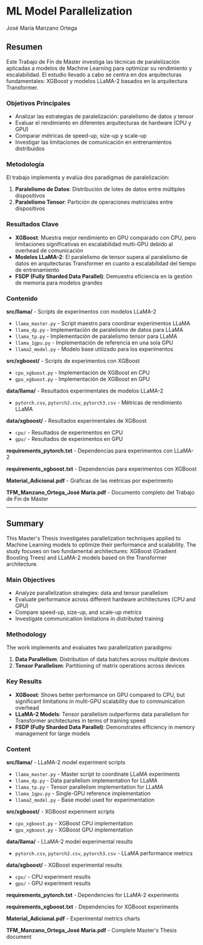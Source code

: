 # ML Model Parallelization

José María Manzano Ortega

## Resumen

Este Trabajo de Fin de Máster investiga las técnicas de paralelización aplicadas a modelos de Machine Learning para optimizar su rendimiento y escalabilidad. El estudio llevado a cabo se centra en dos arquitecturas fundamentales: XGBoost y modelos LLaMA-2 basados en la arquitectura Transformer.

### Objetivos Principales
- Analizar las estrategias de paralelización: paralelismo de datos y tensor
- Evaluar el rendimiento en diferentes arquitecturas de hardware (CPU y GPU)
- Comparar métricas de speed-up, size-up y scale-up
- Investigar las limitaciones de comunicación en entrenamientos distribuidos

### Metodología
El trabajo implementa y evalúa dos paradigmas de paralelización:
1. **Paralelismo de Datos**: Distribución de lotes de datos entre múltiples dispositivos
2. **Paralelismo Tensor**: Partición de operaciones matriciales entre dispositivos

### Resultados Clave
- **XGBoost**: Muestra mejor rendimiento en GPU comparado con CPU, pero limitaciones significativas en escalabilidad multi-GPU debido al overhead de comunicación
- **Modelos LLaMA-2**: El paralelismo de tensor supera al paralelismo de datos en arquitecturas Transformer en cuanto a escalabilidad del tiempo de entrenamiento
- **FSDP (Fully Sharded Data Parallel)**: Demuestra eficiencia en la gestión de memoria para modelos grandes

### Contenido

**src/llama/** - Scripts de experimentos con modelos LLaMA-2
- `llama_master.py` - Script maestro para coordinar experimentos LLaMA
- `llama_dp.py` - Implementación de paralelismo de datos para LLaMA
- `llama_tp.py` - Implementación de paralelismo tensor para LLaMA
- `llama_1gpu.py` - Implementación de referencia en una sola GPU
- `llama2_model.py` - Modelo base utilizado para los experimentos

**src/xgboost/** - Scripts de experimentos con XGBoost
- `cpu_xgboost.py` - Implementación de XGBoost en CPU
- `gpu_xgboost.py` - Implementación de XGBoost en GPU

**data/llama/** - Resultados experimentales de modelos LLaMA-2
- `pytorch.csv`, `pytorch2.csv`, `pytorch3.csv` - Métricas de rendimiento LLaMA

**data/xgboost/** - Resultados experimentales de XGBoost
- `cpu/` - Resultados de experimentos en CPU
- `gpu/` - Resultados de experimentos en GPU

**requirements_pytorch.txt** - Dependencias para experimentos con LLaMA-2

**requirements_xgboost.txt** - Dependencias para experimentos con XGBoost

**Material_Adicional.pdf** - Gráficas de las métricas por experimento

**TFM_Manzano_Ortega_José María.pdf** - Documento completo del Trabajo de Fin de Máster

---

## Summary

This Master's Thesis investigates parallelization techniques applied to Machine Learning models to optimize their performance and scalability. The study focuses on two fundamental architectures: XGBoost (Gradient Boosting Trees) and LLaMA-2 models based on the Transformer architecture.

### Main Objectives
- Analyze parallelization strategies: data and tensor parallelism
- Evaluate performance across different hardware architectures (CPU and GPU)
- Compare speed-up, size-up, and scale-up metrics
- Investigate communication limitations in distributed training

### Methodology
The work implements and evaluates two parallelization paradigms:
1. **Data Parallelism**: Distribution of data batches across multiple devices
2. **Tensor Parallelism**: Partitioning of matrix operations across devices

### Key Results
- **XGBoost**: Shows better performance on GPU compared to CPU, but significant limitations in multi-GPU scalability due to communication overhead
- **LLaMA-2 Models**: Tensor parallelism outperforms data parallelism for Transformer architectures in terms of training speed
- **FSDP (Fully Sharded Data Parallel)**: Demonstrates efficiency in memory management for large models

### Content

**src/llama/** - LLaMA-2 model experiment scripts
- `llama_master.py` - Master script to coordinate LLaMA experiments
- `llama_dp.py` - Data parallelism implementation for LLaMA
- `llama_tp.py` - Tensor parallelism implementation for LLaMA
- `llama_1gpu.py` - Single-GPU reference implementation
- `llama2_model.py` - Base model used for experimentation

**src/xgboost/** - XGBoost experiment scripts
- `cpu_xgboost.py` - XGBoost CPU implementation
- `gpu_xgboost.py` - XGBoost GPU implementation

**data/llama/** - LLaMA-2 model experimental results
- `pytorch.csv`, `pytorch2.csv`, `pytorch3.csv` - LLaMA performance metrics

**data/xgboost/** - XGBoost experimental results
- `cpu/` - CPU experiment results
- `gpu/` - GPU experiment results

**requirements_pytorch.txt** - Dependencies for LLaMA-2 experiments 

**requirements_xgboost.txt** - Dependencies for XGBoost experiments

**Material_Adicional.pdf** - Experimental metrics charts

**TFM_Manzano_Ortega_José María.pdf** - Complete Master's Thesis document